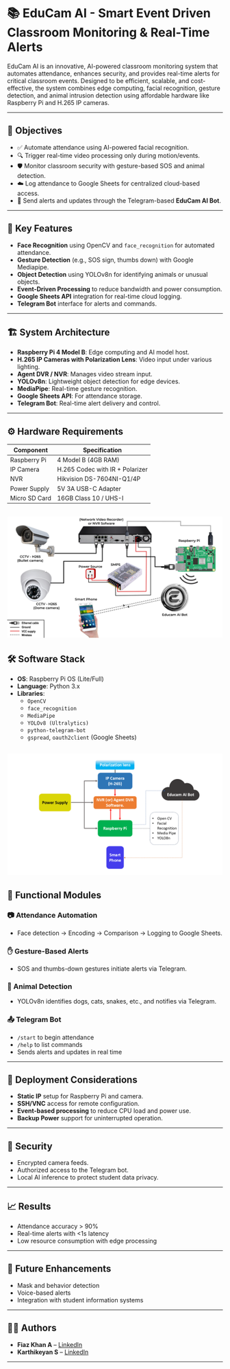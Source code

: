 # 📚 EduCam AI - Smart Event Driven Classroom Monitoring & Real-Time Alerts

EduCam AI is an innovative, AI-powered classroom monitoring system that automates attendance, enhances security, and provides real-time alerts for critical classroom events. Designed to be efficient, scalable, and cost-effective, the system combines edge computing, facial recognition, gesture detection, and animal intrusion detection using affordable hardware like Raspberry Pi and H.265 IP cameras.

---

## 🎯 Objectives

- ✅ Automate attendance using AI-powered facial recognition.
- 🔍 Trigger real-time video processing only during motion/events.
- 🛡️ Monitor classroom security with gesture-based SOS and animal detection.
- ☁️ Log attendance to Google Sheets for centralized cloud-based access.
- 🤖 Send alerts and updates through the Telegram-based **EduCam AI Bot**.

---

## 🧠 Key Features

- **Face Recognition** using OpenCV and `face_recognition` for automated attendance.
- **Gesture Detection** (e.g., SOS sign, thumbs down) with Google Mediapipe.
- **Object Detection** using YOLOv8n for identifying animals or unusual objects.
- **Event-Driven Processing** to reduce bandwidth and power consumption.
- **Google Sheets API** integration for real-time cloud logging.
- **Telegram Bot** interface for alerts and commands.

---

## 🏗️ System Architecture

- **Raspberry Pi 4 Model B**: Edge computing and AI model host.
- **H.265 IP Cameras with Polarization Lens**: Video input under various lighting.
- **Agent DVR / NVR**: Manages video stream input.
- **YOLOv8n**: Lightweight object detection for edge devices.
- **MediaPipe**: Real-time gesture recognition.
- **Google Sheets API**: For attendance storage.
- **Telegram Bot**: Real-time alert delivery and control.

---

## ⚙️ Hardware Requirements

| Component       | Specification                        |
|----------------|--------------------------------------|
| Raspberry Pi    | 4 Model B (4GB RAM)                  |
| IP Camera       | H.265 Codec with IR + Polarizer      |
| NVR             | Hikvision DS-7604NI-Q1/4P            |
| Power Supply    | 5V 3A USB-C Adapter                  |
| Micro SD Card   | 16GB Class 10 / UHS-I                |

![Graphical Represtation](https://github.com/5azkon/Educam-AI/blob/main/IMAGE_DATAS/Educam%20AI%20circuit%20diagram.jpg)
---

## 🛠️ Software Stack

- **OS**: Raspberry Pi OS (Lite/Full)
- **Language**: Python 3.x
- **Libraries**:
  - `OpenCV`
  - `face_recognition`
  - `MediaPipe`
  - `YOLOv8 (Ultralytics)`
  - `python-telegram-bot`
  - `gspread`, `oauth2client` (Google Sheets)

![Block Diagram](https://github.com/5azkon/Educam-AI/blob/main/IMAGE_DATAS/Block%20diagram.png)
---

## 🧪 Functional Modules

### 📷 Attendance Automation
- Face detection → Encoding → Comparison → Logging to Google Sheets.

### ✋ Gesture-Based Alerts
- SOS and thumbs-down gestures initiate alerts via Telegram.

### 🐾 Animal Detection
- YOLOv8n identifies dogs, cats, snakes, etc., and notifies via Telegram.

### 📤 Telegram Bot
- `/start` to begin attendance
- `/help` to list commands
- Sends alerts and updates in real time

---

## 🚀 Deployment Considerations

- **Static IP** setup for Raspberry Pi and camera.
- **SSH/VNC** access for remote configuration.
- **Event-based processing** to reduce CPU load and power use.
- **Backup Power** support for uninterrupted operation.

---

## 🔐 Security

- Encrypted camera feeds.
- Authorized access to the Telegram bot.
- Local AI inference to protect student data privacy.

---

## 📈 Results

- Attendance accuracy > 90%
- Real-time alerts with <1s latency
- Low resource consumption with edge processing

---

## 🔮 Future Enhancements

- Mask and behavior detection
- Voice-based alerts
- Integration with student information systems

---

## 👨‍💻 Authors

- **Fiaz Khan A** – [LinkedIn](https://www.linkedin.com/in/mr-5azkon)
- **Karthikeyan S** – [LinkedIn](https://www.linkedin.com/in/karthikeyan)
----
